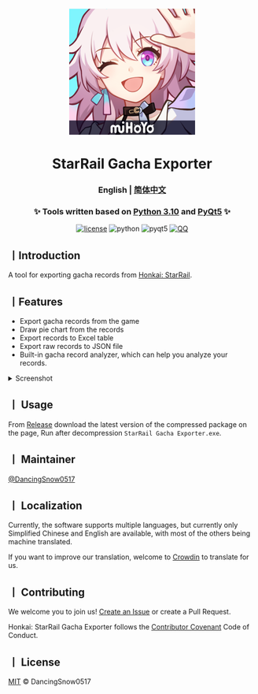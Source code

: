 <p align="center">
  <a href="https://github.com/DancingSnow0517/StarRail-gacha">
    <img src="imgs/star_rail.png" alt="logo" width="256" height="256"/>
  </a>
</p>

<h1 align="center">StarRail Gacha Exporter</h1>

<h3 align="center">
    English | <a href="README-CN.MD">简体中文</a>
</h3>

<h3 align="center">
  ✨ Tools written based on <a href="https://www.python.org/">Python 3.10</a> and <a href="https://pypi.org/project/PyQt5/">PyQt5</a> ✨
</h3>

<p align="center">
  <a href="https://github.com/DancingSnow0517/StarRail-gacha/LICENSE"><img src="https://img.shields.io/github/license/DancingSnow0517/StarRail-gacha" alt="license"></a>
  <img src="https://img.shields.io/badge/Python-3.10-yellow" alt="python">
  <img src="https://img.shields.io/badge/PyQt5-5.15.9-blue" alt="pyqt5">
  <a href="https://qm.qq.com/cgi-bin/qm/qr?k=s61-P0XfzSf31k7U1DwEy9gwwZQZ1ibP&jump_from=webapi&authKey=rr2tKgtASGSdUZWfhmgd75Tz49BPyCELq20t4q4Qg9uiP8+aXM2BGonpssyeCxpp"><img src="https://img.shields.io/badge/QQ%E4%BA%A4%E6%B5%81%E7%BE%A4-723453160-ff69b4" alt="QQ"></a>
</p>

## 丨Introduction

A tool for exporting gacha records from [Honkai: StarRail](https://hsr.hoyoverse.com/en-us/).

## 丨Features

- Export gacha records from the game
- Draw pie chart from the records
- Export records to Excel table
- Export raw records to JSON file
- Built-in gacha record analyzer, which can help you analyze your records.

<details>
<summary>Screenshot</summary>
<img src="imgs/1.png" alt="Software main page"/>
</details>

## 丨 Usage

From [Release](https://github.com/DancingSnow0517/StarRail-gacha/releases) download the latest version of the compressed package on the page, Run after decompression `StarRail Gacha Exporter.exe`.

## 丨 Maintainer

[@DancingSnow0517](https://github.com/DancingSnow0517)

## 丨 Localization

Currently, the software supports multiple languages, but currently only Simplified Chinese and English are available, with most of the others being machine translated.

If you want to improve our translation, welcome to [Crowdin](https://crowdin.com/project/StarRail-gacha) to translate for us.

## 丨 Contributing

We welcome you to join us! [Create an Issue](https://github.com/DancingSnow0517/StarRail-gacha/issues/new) or create a Pull Request.

Honkai: StarRail Gacha Exporter follows the [Contributor Covenant](http://contributor-covenant.org/version/1/3/0/) Code of Conduct.

## 丨 License

[MIT](LICENSE) © DancingSnow0517



